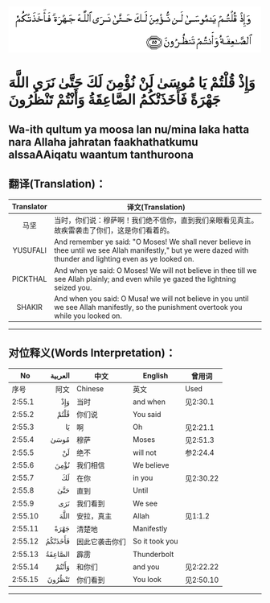 ![002:055](images/002_055.gif)

#  وَإِذْ قُلْتُمْ يَا مُوسَىٰ لَنْ نُؤْمِنَ لَكَ حَتَّىٰ نَرَى اللَّهَ جَهْرَةً فَأَخَذَتْكُمُ الصَّاعِقَةُ وَأَنْتُمْ تَنْظُرُونَ 

## Wa-ith qultum ya moosa lan nu/mina laka hatta nara Allaha jahratan faakhathatkumu alssaAAiqatu waantum tanthuroona

## 翻译(Translation)：

| Translator | 译文(Translation)                                            |
| :--------: | ------------------------------------------------------------ |
|    马坚    | 当时，你们说：穆萨啊！我们绝不信你，直到我们亲眼看见真主。故疾雷袭击了你们，这是你们看着的。 |
|  YUSUFALI  | And remember ye said: "O Moses! We shall never believe in thee until we see Allah manifestly," but ye were dazed with thunder and lighting even as ye looked on. |
|  PICKTHAL  | And when ye said: O Moses! We will not believe in thee till we see Allah plainly; and even while ye gazed the lightning seized you. |
|   SHAKIR   | And when you said: O Musa! we will not believe in you until we see Allah manifestly, so the punishment overtook you while you looked on. |

---

## 对位释义(Words Interpretation)：

| No      | العربية | 中文           | English        | 曾用词    |
| ------- | ------: | -------------- | -------------- | --------- |
| 序号    |    阿文 | Chinese        | 英文           | Used      |
| 2:55.1  |     وَإِذْ | 当时           | and when       | 见2:30.1  |
| 2:55.2  |    قُلْتُمْ | 你们说         | You said       |           |
| 2:55.3  |      يَا | 啊             | Oh             | 见2:21.1  |
| 2:55.4  |    مُوسَىٰ | 穆萨           | Moses          | 见2:51.3  |
| 2:55.5  |      لَنْ | 绝不           | will not       | 参2:24.4  |
| 2:55.6  |    نُؤْمِنَ | 我们相信       | We believe     |           |
| 2:55.7  |      لَكَ | 在你           | in you         | 见2:30.22 |
| 2:55.8  |     حَتَّىٰ | 直到           | Until          |           |
| 2:55.9  |     نَرَى | 我们看到       | We see         |           |
| 2:55.10 |    اللَّهَ | 安拉，真主     | Allah          | 见1:1.2   |
| 2:55.11 |    جَهْرَةً | 清楚地         | Manifestly     |           |
| 2:55.12 | فَأَخَذَتْكُمُ | 因此它袭击你们 | So it took you |           |
| 2:55.13 | الصَّاعِقَةُ | 霹雳           | Thunderbolt    |           |
| 2:55.14 |   وَأَنْتُمْ | 和你们         | and you        | 见2:22.22 |
| 2:55.15 |  تَنْظُرُونَ | 你们看到       | You look       | 见2:50.10 |

---
